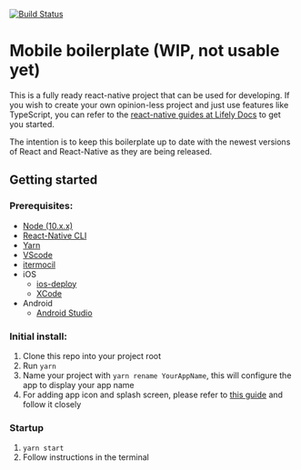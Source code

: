 [![Build Status](https://app.bitrise.io/app/42235946ce09ec44/status.svg?token=D4Xlt04I8HPTkF9hPgNgQA&branch=develop)](https://app.bitrise.io/app/42235946ce09ec44)

# Mobile boilerplate (WIP, not usable yet)

This is a fully ready react-native project that can be used for developing. If you wish to create your own opinion-less project and just use features like TypeScript, you can refer to the [react-native guides at Lifely Docs](https://docs.lifely.nl/development/react-native/REACT_NATIVE.html) to get you started.

The intention is to keep this boilerplate up to date with the newest versions of React and React-Native as they are being released.

## Getting started

### Prerequisites:

- [Node (10.x.x)](https://nodejs.org/en/)
- [React-Native CLI](https://www.npmjs.com/package/react-native-cli)
- [Yarn](https://yarnpkg.com/lang/en/docs/install/#mac-stable)
- [VScode](https://code.visualstudio.com/)
- [itermocil](https://github.com/TomAnthony/itermocil)
- iOS
    - [ios-deploy](https://github.com/ios-control/ios-deploy)
    - [XCode](https://developer.apple.com/xcode/)
- Android
    - [Android Studio](https://developer.android.com/studio/?gclid=Cj0KCQiA_s7fBRDrARIsAGEvF8QitKdq7MnBroi8b2BnM65b1Ma0MUBMYdkoWDIK4pNdEgl5Ys24XXgaAm69EALw_wcB)

### Initial install:

1. Clone this repo into your project root
2. Run `yarn`
3. Name your project with `yarn rename YourAppName`, this will configure the app to display your app name
4. For adding app icon and splash screen, please refer to [this guide](https://github.com/bamlab/generator-rn-toolbox/tree/master/generators/assets) and follow it closely

### Startup
1. `yarn start`
2. Follow instructions in the terminal
